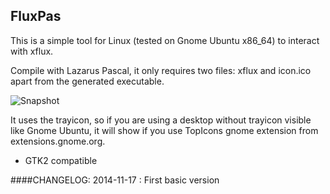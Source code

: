 FluxPas
---------
This is a simple tool for Linux (tested on Gnome Ubuntu x86_64) to interact with xflux.

Compile with Lazarus Pascal, it only requires two files: xflux and icon.ico apart from the generated executable.

![Snapshot](https://lh4.googleusercontent.com/-7wdXyE8ePRk/VGnIZwYlG_I/AAAAAAAAJ7s/XXSni-_Gx30/w536-h315-no/Captura%2Bde%2Bpantalla%2Bde%2B2014-11-16%2B06%3A33%3A35.png "snapshot")

It uses the trayicon, so if you are using a desktop without trayicon visible like Gnome Ubuntu, it will show if you use TopIcons gnome extension from extensions.gnome.org.

- GTK2 compatible

####CHANGELOG:
2014-11-17 : First basic version
